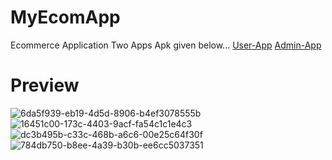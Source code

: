 # MyEcomApp
Ecommerce Application
Two Apps Apk given below...
[User-App](https://github.com/Yuvraj162002/MyEcomApp/releases/download/V1.0/User-app-debug.apk)
[Admin-App](https://github.com/Yuvraj162002/MyEcomApp/releases/download/v2.0/User-app-debug.apk)

# Preview
![6da5f939-eb19-4d5d-8906-b4ef3078555b](https://user-images.githubusercontent.com/69674896/123616010-7bf46000-d823-11eb-98ab-259e3cf111d8.jpg)
![16451c00-173c-4403-9acf-fa54c1c1e4c3](https://user-images.githubusercontent.com/69674896/123616087-90d0f380-d823-11eb-9dc4-a0720c2936b0.jpg)
![dc3b495b-c33c-468b-a6c6-00e25c64f30f](https://user-images.githubusercontent.com/69674896/123616128-9b8b8880-d823-11eb-935f-63966e2795df.jpg)
![784db750-b8ee-4a39-b30b-ee6cc5037351](https://user-images.githubusercontent.com/69674896/123616180-a6461d80-d823-11eb-8987-d189f50ccde3.jpg)





